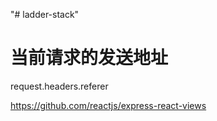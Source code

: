 "# ladder-stack" 

# 当前请求的发送地址
request.headers.referer

https://github.com/reactjs/express-react-views















